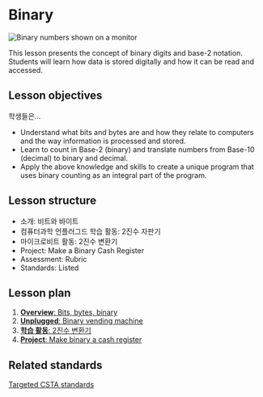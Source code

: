# Binary

![Binary numbers shown on a monitor](/static/courses/csintro/binary/binary-crt.png)

This lesson presents the concept of binary digits and base-2 notation. Students will learn how data is stored digitally and how it can be read and accessed.

## Lesson objectives

학생들은...

* Understand what bits and bytes are and how they relate to computers and the way information is processed and stored.
* Learn to count in Base-2 (binary) and translate numbers from Base-10 (decimal) to binary and decimal.
* Apply the above knowledge and skills to create a unique program that uses binary counting as an integral part of the program.

## Lesson structure

* 소개: 비트와 바이트
* 컴퓨터과학 언플러그드 학습 활동: 2진수 자판기
* 마이크로비트 활동: 2진수 변환기
* Project: Make a Binary Cash Register
* Assessment: Rubric 
* Standards: Listed

## Lesson plan

1. [**Overview**: Bits, bytes, binary](/courses/csintro/binary/overview)
2. [**Unplugged**: Binary vending machine](/courses/csintro/binary/unplugged)
3. [**학습 활동**: 2진수 변환기](/courses/csintro/binary/activity)
4. [**Project**: Make binary a cash register](/courses/csintro/binary/project)

## Related standards

[Targeted CSTA standards](/courses/csintro/binary/standards)